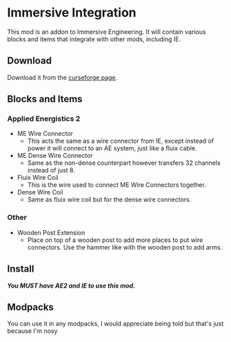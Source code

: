 # Immersive Integration

This mod is an addon to Immersive Engineering. It will contain various blocks and items that integrate with other mods, including IE.

## Download
Download it from the [curseforge page](http://www.curseforge.com/projects/232159/).

## Blocks and Items

### Applied Energistics 2
- ME Wire Connector
    - This acts the same as a wire connector from IE, except instead of power it will connect to an AE system, just like a fluix cable.
- ME Dense Wire Connector
    - Same as the non-dense counterpart however transfers 32 channels instead of just 8.
- Fluix Wire Coil
    - This is the wire used to connect ME Wire Connectors together.
- Dense Wire Coil
    - Same as fluix wire coil but for the dense wire connectors.

### Other
- Wooden Post Extension
    - Place on top of a wooden post to add more places to put wire connectors. Use the hammer like with the wooden post to add arms.


## Install
_**You MUST have AE2 and IE to use this mod.**_

## Modpacks
You can use it in any modpacks, I would appreciate being told but that's just because I'm nosy